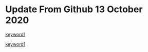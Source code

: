 # Update From Github 13 October 2020

[keyword1](#<Link:0x0000561b0cc5e630>)

[keyword1](#<Link:0x0000561b0ce5e160>)
